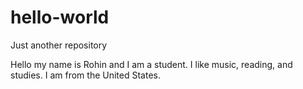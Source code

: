 # hello-world
Just another repository

Hello my name is Rohin and I am a student. I like music, reading, and studies.
I am from the United States.
